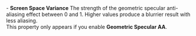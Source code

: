 <tr>
<td>- <strong>Screen Space Variance</strong></td>
<td></td>
<td></td>
<td>The strength of the geometric specular anti-aliasing effect between 0 and 1. Higher values produce a blurrier result with less aliasing.<br />This property only appears if you enable <strong>Geometric Specular AA</strong>.</td>
</tr>
